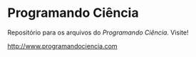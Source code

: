 # Programando Ciência

Repositório para os arquivos do _Programando Ciência_.
Visite!

http://www.programandociencia.com
